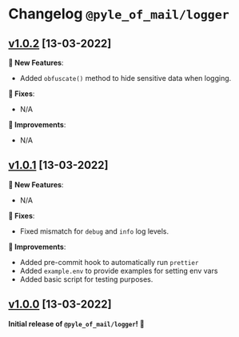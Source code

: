 # Changelog `@pyle_of_mail/logger`

## [v1.0.2](https://github.com/Pyle-of-Mail/logger/releases/tag/v1.0.1) [13-03-2022]

**🚀 New Features**:

- Added `obfuscate()` method to hide sensitive data when logging.

**🔧 Fixes**:

- N/A

**🌟 Improvements**:

- N/A

## [v1.0.1](https://github.com/Pyle-of-Mail/logger/releases/tag/v1.0.1) [13-03-2022]

**🚀 New Features**:

- N/A

**🔧 Fixes**:

- Fixed mismatch for `debug` and `info` log levels.

**🌟 Improvements**:

- Added pre-commit hook to automatically run `prettier`
- Added `example.env` to provide examples for setting env vars
- Added basic script for testing purposes.

## [v1.0.0](https://github.com/Pyle-of-Mail/logger/releases/tag/v1.0.0) [13-03-2022]

**Initial release of `@pyle_of_mail/logger`! 🥇**
